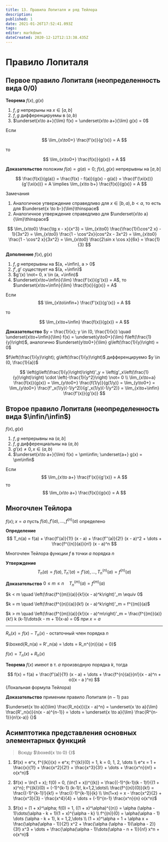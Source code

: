 ```yaml
---
title: 13. Правила Лопиталя и ряд Тейлора
description: 
published: 1
date: 2021-01-26T17:52:41.093Z
tags: 
editor: markdown
dateCreated: 2020-12-12T12:13:38.435Z
---
```


# Правило Лопиталя

## Первое правило Лопиталя (неопределенность вида 0/0)
**Теорема** $f(x), g(x)$
1. $f, g$ непрерыны на $x \in [a, b]$
2. $f, g$ дифференцируемы в $(a, b)$
3. $\underset{x\to a+}{\lim} f(x) = \underset{x\to a+}{\lim} g(x) = 0$

Если 

$$
\lim_{x\to0+} \frac{f'(x)}{g'(x)} = A
$$

то 

$$
\lim_{x\to0+} \frac{f(x)}{g(x)} = A
$$

**Доказательство** положим $f(a) = g(a) = 0$; $f(x), g(x)$ непрерывны на $[a, b]$

$$
\frac{f(x)}{g(a)} = \frac{f(x) - f(a)}{g(x) - g(a)} = \frac{f'(\xi(x))}{g'(\xi(x))} = A \implies \lim_{x\to b+} \frac{f(x)}{g(x)} = A
$$

Замечания

1. Аналогичное утверждение справедливо для $x \in [b, a), b < a$, то есть для $\underset{x \to b-}{\lim}\thinspace$
2. Аналогичное утверждение справедливо для $\underset{x\to a}{\lim}\thinspace$

$$
\lim_{x\to0} \frac{\tg x - x}{x^3} = \lim_{x\to0} \frac{\frac{1}{\cos^2 x} - 1}{3x^2} = \lim_{x\to0} \frac{1 - \cos^2x}{cos^2x - 3x^2} = \lim_{x\to0} \frac{1 - \cos^2 x}{3x^2} = \lim_{x\to0} \frac{2\sin x \cos x}{6x} = \frac{1}{3}
$$

**Дополнение** $f(x), g(x)$

1. $f, g$ непрерывны на $[a, +\infin), a > 0$
2. $f', g'$ существует на $(a, +\infin)$
3. $g'(x) \not= 0, x \in (a, +\infin)$
4. $\underset{x\to+\infin}{\lim} \frac{f'(x)}{g'(x)} = A$, то $\underset{x\to+\infin}{\lim} \frac{f(x)}{g(x)} = A$

Если
$$
\lim_{x\to\infin+} \frac{f'(x)}{g'(x)} = A
$$

то

$$
\lim_{x\to+\infin} \frac{f(x)}{g(x)} = A
$$

**Доказательство** $y = \frac{1}{x}; y \in (0, \frac{1}{x}) \quad \underset{x\to+\infin}{\lim} f(x) = \underset{y\to0+}{\lim} f\left(\frac{1}{y}\right)$, аналогично $\underset{y\to0+}{\lim} g\left(\frac{1}{y}\right) = 0$

$f\left(\frac{1}{y}\right); g\left(\frac{1}{y}\right)$ дифференцируемо $y \in (0, \frac{1}{a})$

$$
\left(g\left(\frac{1}{y}\right)\right)'_y = \left(g'_x\left(\frac{1}{y}\right)\right) \cdot \left(-\frac{1}{y^2}\right) \not= 0 \\
\lim_{x\to+a} \frac{f(x)}{g(x)} = \lim_{y\to0+} \frac{f(1/y)}{g(1/y)} = \lim_{y\to0+} = \lim_{y\to0+} \frac{f'_x(1/y)(-1/y^2)}{g'_x(1/y)(-1/y^2)} = \lim_{x\to+\infin} \frac{f'(x)}{g'(x)}
$$

## Второе правило Лопиталя (неопределенность вида $\infin/\infin$)

$f(x), g(x)$
1. $f, g$ непрерывны на $(a, b]$
2. $f, g$ дифференциальны на $(a, b)$
3. $g'(x) \not=0, x \in (a, b)$
4. $\underset{x\to a+}{\lim} f(x) = \pm\infin; \underset{a+} g(x) = \pm\infin$

Если
$$
\lim_{x\to a+} \frac{f'(x)}{g'(x)} = A
$$
то
$$
\lim_{x\to a+} \frac{f(x)}{g(x)} = A
$$

## Многочлен Тейлора

$f(x); x = a$ пусть $f(a), f'(a), \dots, f^{(n)}(a)$ определено

**Определение**
$$
T_n(a) = f(a) + \frac{f'(a)}{1!} (x - a) + \frac{f''(a)}{2!} (x - a)^2 + \dots + \frac{f^{(n)}(a)}{n!} (x - a)^n
$$

Многочлен Тейлора функции $f$ в точки $a$ порядка $n$

**Утверждение**
$$
T_n(a) = f(a), T_n'(a) = f'(a), \dots, T_n^{(n)}(a) = f^{(n)}(a)
$$

**Доказательство** $0 \le m \le n \quad T_n^{(m)}(a) = f^{(m)}(a)$

$k < m \quad \left(\frac{f^{(m)}(a)}{k!}(x - a)^k\right)'_m \equiv 0$

$k = m \quad \left(\frac{f^{(n)}(a)}{k!} (x - a)^k\right)'_m = f^{(m)}(a)$

$k > m \quad \left(\frac{f^{(m)}(a)}{k!}(x - a)^m\right)'_m = \frac{f^{(m)}(a)}{k!} k (k-1)\dots(k - m + 1)(x-a) = 0$ при $x = a$

---

$R_n(x) = f(x) - T_n(x)$ - остаточный член порядка $n$

$\boxed{R_n(a) = R'_n(a) = \dots = R_n^{(n)}(a) = 0}$

$f(x) = T_n(x) + R_n(x)$

**Теорема** $f(x)$ имеют в т. $a$ производную порядка $k$, тогда

$$
f(x) = f(a) + \frac{f'(a)}{1!} (x - a) + \dots + \frac{f^{n}(a)}{n!}(x - a)^n + o((x - a )^n)
$$
(Локальная формула Тейлора)

**Доказательство** применим правило Лопиталя $(n - 1)$ раз

$\underset{x \to a}{\lim} \frac{R_n(x)}{(x - a)^n} = \underset{x \to a}{\lim} \frac{R'_n(x)}{n(x - a)^{n-1}} = \dots = \underset{x \to a}{\lim} \frac{R^{n-1}}{n!(x-a)} {}$

## Асимптотика представления основных элементарных функций

> Всюду $\boxed{x \to 0} {}$

1. $f(x) = e^x, f^{(k)}(x) = e^x; f^{(k)}(0) = 1, k = 0, 1, 2, \dots \\
e^x = 1 + \frac{x}{1!} + \frac{x^2}{2!} + \frac{x^3}{3!} + \dots + \frac{x^n}{n!} + o(x^n)$

2. $f(x) = \ln(1 + x); f(0) = 0, (\ln(1 + x))^{(k)} = \frac{(-1)^{k-1}(k - 1)!}{(1 + x)^n}; f^{(k)}(0) = (-1)^{k-1} (k-1)!, k=1,2,\dots\\
\frac{f^{(n)}(0)}{k!} = \frac{(-1)^{k-1}!}{k!} = \frac{(-1)^{k-1}}{k} \\
\ln(1+x) = x - \frac{x^2}{2} + \frac{x^3}{3} - \frac{x^4}{4} + \dots + (-1)^{n-1} \frac{x^n}{n} o(x^n)$

3. $f(x) = (1 + x)^\alpha; f(0) = 1, ((1 + x)^\alpha)^{(n)} = \alpha (\alpha - 1)\dots(\alpha - k + 1)(1 + x)^{\alpha - k} \\
f^{(n)}(0) = \alpha(\alpha - 1) \dots (\alpha - k + 1), k = 1,2,\dots \\
(1 + x)^\alpha = 1 + \alpha x + \frac{\alpha(\alpha - 1)}{2!} x^2 + \frac{\alpha (\alpha - 1)(\alpha - 2)}{3!} x^3 + \dots + \frac{\alpha(\alpha - 1)\dots(\alpha - n + 1)}{n!} x^n + o(x^n)$
